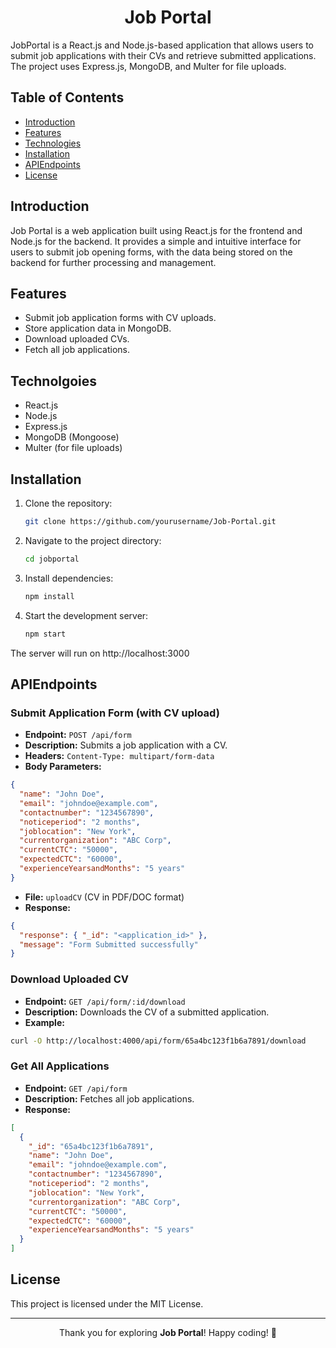 <div align="center">

# Job Portal

</div>

JobPortal is a React.js and Node.js-based application that allows users to submit job applications with their CVs and retrieve submitted applications. The project uses Express.js, MongoDB, and Multer for file uploads.

## Table of Contents

- [Introduction](#introduction)
- [Features](#features)
- [Technologies](#technolgoies)
- [Installation](#installation)
- [APIEndpoints](#apiendpoints)
- [License](#license)

## Introduction

Job Portal is a web application built using React.js for the frontend and Node.js for the backend. It provides a simple and intuitive interface for users to submit job opening forms, with the data being stored on the backend for further processing and management.

## Features

- Submit job application forms with CV uploads.
- Store application data in MongoDB.
- Download uploaded CVs.
- Fetch all job applications.

## Technolgoies 

- React.js
- Node.js
- Express.js
- MongoDB (Mongoose)
- Multer (for file uploads)

## Installation

1. Clone the repository:

   ```bash
   git clone https://github.com/yourusername/Job-Portal.git
   ```
2. Navigate to the project directory:

   ```bash
   cd jobportal
   ```

3. Install dependencies:

   ```bash
   npm install
   ```

4. Start the development server:

   ```bash
   npm start
   ```

The server will run on http://localhost:3000
   
## APIEndpoints 

### Submit Application Form (with CV upload)
- **Endpoint:** `POST /api/form`
- **Description:** Submits a job application with a CV.
- **Headers:** `Content-Type: multipart/form-data`
- **Body Parameters:**
```json
{
  "name": "John Doe",
  "email": "johndoe@example.com",
  "contactnumber": "1234567890",
  "noticeperiod": "2 months",
  "joblocation": "New York",
  "currentorganization": "ABC Corp",
  "currentCTC": "50000",
  "expectedCTC": "60000",
  "experienceYearsandMonths": "5 years"
}
```
- **File:** `uploadCV` (CV in PDF/DOC format)
- **Response:**
```json
{
  "response": { "_id": "<application_id>" },
  "message": "Form Submitted successfully"
}
```
### Download Uploaded CV
- **Endpoint:** `GET /api/form/:id/download`
- **Description:** Downloads the CV of a submitted application.
- **Example:**
```sh
curl -O http://localhost:4000/api/form/65a4bc123f1b6a7891/download
```
### Get All Applications
- **Endpoint:** `GET /api/form`
- **Description:** Fetches all job applications.
- **Response:**
```json
[
  {
    "_id": "65a4bc123f1b6a7891",
    "name": "John Doe",
    "email": "johndoe@example.com",
    "contactnumber": "1234567890",
    "noticeperiod": "2 months",
    "joblocation": "New York",
    "currentorganization": "ABC Corp",
    "currentCTC": "50000",
    "expectedCTC": "60000",
    "experienceYearsandMonths": "5 years"
  }
]
```

## License

This project is licensed under the MIT License.


---

<p align="center">Thank you for exploring <strong>Job Portal</strong>! Happy coding! 🚀</p>

   

